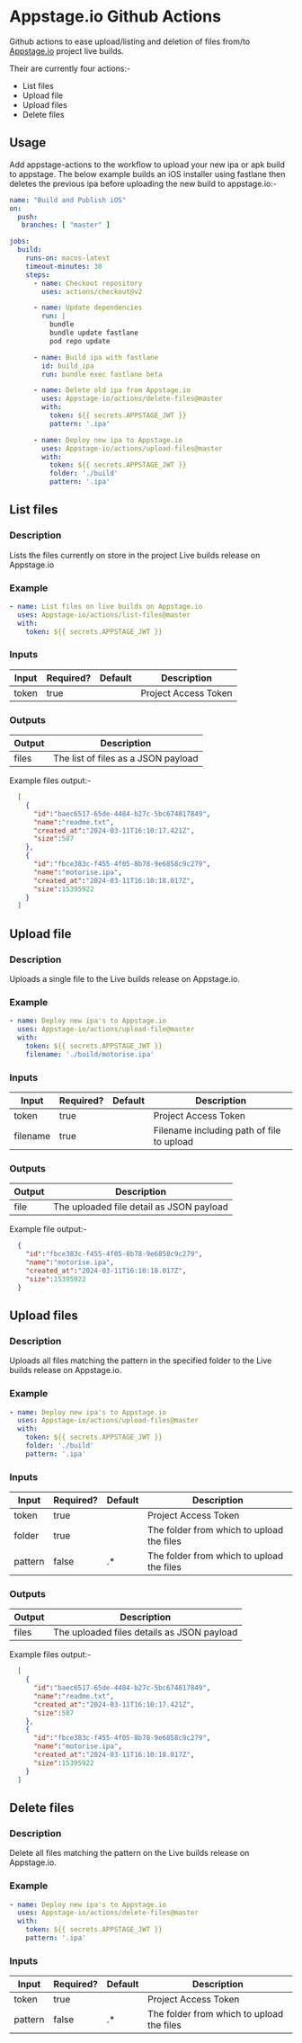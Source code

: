 # Appstage.io Github Actions

Github actions to ease upload/listing and deletion of files from/to [Appstage.io](https://www.appstage.io) project live builds.

Their are currently four actions:-

* List files
* Upload file
* Upload files
* Delete files

## Usage

Add appstage-actions to the workflow to upload your new ipa or apk build to appstage. The below example builds an iOS installer using fastlane then deletes the previous ipa before uploading the new build to appstage.io:-

```yaml
name: "Build and Publish iOS"
on:
  push:
   branches: [ "master" ]

jobs:
  build:
    runs-on: macos-latest
    timeout-minutes: 30
    steps:
      - name: Checkout repository
        uses: actions/checkout@v2

      - name: Update dependencies
        run: |
          bundle
          bundle update fastlane
          pod repo update

      - name: Build ipa with fastlane
        id: build_ipa
        run: bundle exec fastlane beta

      - name: Delete old ipa from Appstage.io
        uses: Appstage-io/actions/delete-files@master
        with:
          token: ${{ secrets.APPSTAGE_JWT }}
          pattern: '.ipa'

      - name: Deploy new ipa to Appstage.io
        uses: Appstage-io/actions/upload-files@master
        with:
          token: ${{ secrets.APPSTAGE_JWT }}
          folder: './build'
          pattern: '.ipa'

```

## List files

### Description

Lists the files currently on store in the project Live builds release on Appstage.io

### Example

```yaml
- name: List files on live builds on Appstage.io
  uses: Appstage-io/actions/list-files@master
  with:
    token: ${{ secrets.APPSTAGE_JWT }}
```

### Inputs

| Input | Required? | Default | Description |
| ----- | --------- | ------- | ----------- |
| token | true | |Project Access Token|

### Outputs

| Output | Description |
| ----- | ----------- |
| files | The list of files as a JSON payload|

Example files output:-

```json
  [
    {
      "id":"baec6517-65de-4484-b27c-5bc674817849",
      "name":"readme.txt",
      "created_at":"2024-03-11T16:10:17.421Z",
      "size":587
    },
    {
      "id":"fbce383c-f455-4f05-8b78-9e6858c9c279",
      "name":"motorise.ipa",
      "created_at":"2024-03-11T16:10:18.017Z",
      "size":15395922
    }
  ]
```

## Upload file

### Description

Uploads a single file to the Live builds release on Appstage.io.

### Example

```yaml
- name: Deploy new ipa's to Appstage.io
  uses: Appstage-io/actions/upload-file@master
  with:
    token: ${{ secrets.APPSTAGE_JWT }}
    filename: './build/motorise.ipa'
```

### Inputs

| Input | Required? | Default | Description |
| ----- | --------- | ------- | ----------- |
| token | true | |Project Access Token|
| filename | true | | Filename including path of file to upload|

### Outputs

| Output | Description |
| ----- | ----------- |
| file | The uploaded file detail as JSON payload|

Example file output:-

```json
  {
    "id":"fbce383c-f455-4f05-8b78-9e6858c9c279",
    "name":"motorise.ipa",
    "created_at":"2024-03-11T16:10:18.017Z",
    "size":15395922
  }
```

## Upload files

### Description

Uploads all files matching the pattern in the specified folder to the Live builds release on Appstage.io.

### Example

```yaml
- name: Deploy new ipa's to Appstage.io
  uses: Appstage-io/actions/upload-files@master
  with:
    token: ${{ secrets.APPSTAGE_JWT }}
    folder: './build'
    pattern: '.ipa'
```

### Inputs

| Input | Required? | Default | Description |
| ----- | --------- | ------- | ----------- |
| token | true | |Project Access Token|
| folder | true | | The folder from which to upload the files|
| pattern | false | .* | The folder from which to upload the files|

### Outputs

| Output | Description |
| ----- | ----------- |
| files | The uploaded files details as JSON payload|

Example files output:-

```json
  [
    {
      "id":"baec6517-65de-4484-b27c-5bc674817849",
      "name":"readme.txt",
      "created_at":"2024-03-11T16:10:17.421Z",
      "size":587
    },
    {
      "id":"fbce383c-f455-4f05-8b78-9e6858c9c279",
      "name":"motorise.ipa",
      "created_at":"2024-03-11T16:10:18.017Z",
      "size":15395922
    }
  ]
```

## Delete files

### Description

Delete all files matching the pattern on the Live builds release on Appstage.io.

### Example

```yaml
- name: Deploy new ipa's to Appstage.io
  uses: Appstage-io/actions/delete-files@master
  with:
    token: ${{ secrets.APPSTAGE_JWT }}
    pattern: '.ipa'
```

### Inputs

| Input | Required? | Default | Description |
| ----- | --------- | ------- | ----------- |
| token | true | |Project Access Token|
| pattern | false | .* | The folder from which to upload the files|
